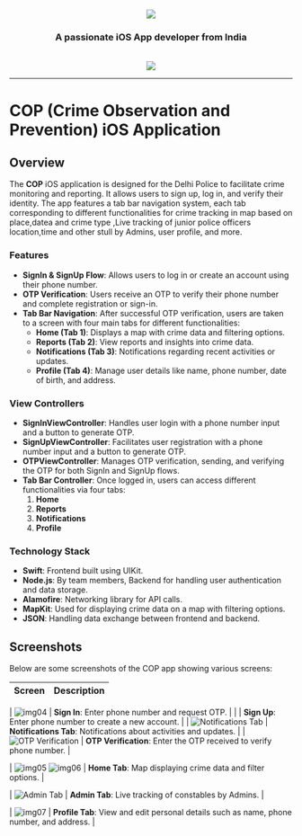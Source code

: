 <h1 align="center">
    <img src="https://readme-typing-svg.herokuapp.com/?font=Righteous&size=35&center=true&vCenter=true&width=500&height=70&duration=4000&lines=Hi+There!+👋;+I'm+Mohit+Bajpai!;" />
</h1>

<h3 align="center">A passionate iOS App developer from India</h3>

<br/>

<div align="center">

 </div>
 
<div align="center"> 
  <a href="www.linkedin.com/in/mohit-bajpai-a65b7b256" target="_blank">
    <img src="https://img.shields.io/badge/LinkedIn-0077B5?style=for-the-badge&logo=linkedin&logoColor=white" target="_blank" />
  </a>
</div>

 <hr/>

 # COP (Crime Observation and Prevention) iOS Application

## Overview

The **COP** iOS application is designed for the Delhi Police to facilitate crime monitoring and reporting. It allows users to sign up, log in, and verify their identity. The app features a tab bar navigation system, each tab corresponding to different functionalities for crime tracking in map based on place,datea and crime type ,Live tracking of junior police officers location,time and other stull by Admins, user profile, and more.

### Features

- **SignIn & SignUp Flow**: Allows users to log in or create an account using their phone number.
- **OTP Verification**: Users receive an OTP to verify their phone number and complete registration or sign-in.
- **Tab Bar Navigation**: After successful OTP verification, users are taken to a screen with four main tabs for different functionalities:
  - **Home (Tab 1)**: Displays a map with crime data and filtering options.
  - **Reports (Tab 2)**: View reports and insights into crime data.
  - **Notifications (Tab 3)**: Notifications regarding recent activities or updates.
  - **Profile (Tab 4)**: Manage user details like name, phone number, date of birth, and address.

### View Controllers

- **SignInViewController**: Handles user login with a phone number input and a button to generate OTP.
- **SignUpViewController**: Facilitates user registration with a phone number input and a button to generate OTP.
- **OTPViewController**: Manages OTP verification, sending, and verifying the OTP for both SignIn and SignUp flows.
- **Tab Bar Controller**: Once logged in, users can access different functionalities via four tabs:
  1. **Home**
  2. **Reports**
  3. **Notifications**
  4. **Profile**

### Technology Stack

- **Swift**: Frontend built using UIKit.
- **Node.js**: By team members, Backend for handling user authentication and data storage.
- **Alamofire**: Networking library for API calls.
- **MapKit**: Used for displaying crime data on a map with filtering options.
- **JSON**: Handling data exchange between frontend and backend.

## Screenshots

Below are some screenshots of the COP app showing various screens:

| Screen            | Description                       |
|-------------------|-----------------------------------|

| ![img04](https://github.com/user-attachments/assets/6141293f-5053-4067-b866-522d96de1cf1)      | **Sign In**: Enter phone number and request OTP. |
|    | **Sign Up**: Enter phone number to create a new account. |
| ![Notifications Tab](./screenshots/notifications_tab.png) | **Notifications Tab**: Notifications about activities and updates. |
| ![OTP Verification](   ) | **OTP Verification**: Enter the OTP received to verify phone number. |

|  ![img05](https://github.com/user-attachments/assets/b8439a3c-389d-4fef-af3d-ab2f0acf4572)  ![img06](https://github.com/user-attachments/assets/3edb2245-9043-4e51-b823-6e305905212a)   | **Home Tab**: Map displaying crime data and filter options. |

| ![Admin Tab](./screenshots/reports_tab.png) | **Admin Tab**: Live tracking of constables by Admins. |

| ![img07](https://github.com/user-attachments/assets/ff03185a-16a7-43ba-9f74-813a627153fb)    | **Profile Tab**: View and edit personal details such as name, phone number, and address. |
   
